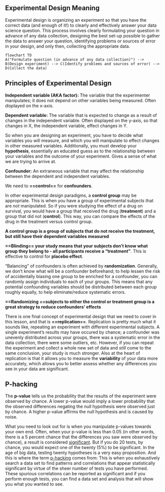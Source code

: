 ## Experimental Design Meaning

Experimental design is organizing an experiment so that you have the correct data (and enough of it!) to clearly and effectively answer your data science question. This process involves clearly formulating your question in advance of any data collection, designing the best set-up possible to gather the data to answer your question, identifying problems or sources of error in your design, and only then, collecting the appropriate data.

```mermaid
flowchart TD 
A("Formulate question (in advance of any data collection)") --> B(Design experiment) --> C(Identify problems and sources of error) --> D(Collect the data)
```

## Principles of Experimental Design

**Independent variable (AKA factor):** The variable that the experimenter manipulates; it does not depend on other variables being measured. Often displayed on the x-axis.

**Dependent variable:** The variable that is expected to change as a result of changes in the independent variable. Often displayed on the y-axis, so that changes in X, the independent variable, effect changes in Y.

So when you are designing an experiment, you have to decide what variables you will measure, and which you will manipulate to effect changes in other measured variables. Additionally, you must develop your **hypothesis**, essentially an educated guess as to the relationship between your variables and the outcome of your experiment. Gives a sense of what we are trying to arrive at.

**Confounder:** An extraneous variable that may affect the relationship between the dependent and independent variables.

We need to **==control==** for **confounders**.

In other experimental design paradigms, a **control group** may be appropriate. This is when you have a group of experimental subjects that are _not_ manipulated. So if you were studying the effect of a drug on survival, you would have a group that received the drug (**treatment**) and a group that did not (**control**). This way, you can compare the effects of the drug in the treatment versus control group.

**A control group is a group of subjects that do not receive the treatment, but still have their dependent variables measured**

**==Blinding== your study means that your subjects don’t know what group they belong to - all participants receive a “treatment”**. This is effective to control for **placebo effect**.

“Balancing” of confounders is often achieved by **randomization**. Generally, we don’t know what will be a confounder beforehand; to help lessen the risk of accidentally biasing one group to be enriched for a confounder, you can randomly assign individuals to each of your groups. This means that any potential confounding variables should be distributed between each group roughly equally, to help eliminate/reduce systematic errors.

**==Randomizing ==subjects to either the control or treatment group is a great strategy to reduce confounders’ effects**

There is one final concept of experimental design that we need to cover in this lesson, and that is **==replication==**. Replication is pretty much what it sounds like, repeating an experiment with different experimental subjects. A single experiment’s results may have occured by chance; a confounder was unevenly distributed across your groups, there was a systematic error in the data collection, there were some outliers, etc. However, if you can repeat the experiment and collect a whole new set of data and _still_ come to the same conclusion, your study is much stronger. Also at the heart of replication is that it allows you to measure the **variability** of your data more accurately, which allows you to better assess whether any differences you see in your data are significant.

## P-hacking
The **p-value** tells us the probability that the results of the experiment were observed by chance. A lower p-value would imply a lower probability that the observed differences negating the null hypothesis were observed just by chance. A higher p-value affirms the null hypothesis and is caused by noise.

What you need to look out for is when you manipulate p-values towards your own end. Often, when your p-value is less than 0.05 (in other words, there is a 5 percent chance that the differences you saw were observed by chance), a result is considered [significant](https://xkcd.com/1478/). But if you do 20 tests, by chance, you would expect one of the twenty (5%) to be significant. In the age of big data, testing twenty hypotheses is a very easy proposition. And this is where the term [p-hacking](https://en.wikipedia.org/wiki/Data_dredging) comes from: This is when you exhaustively search a data set to find patterns and correlations that appear statistically significant by virtue of the sheer number of tests you have performed. These spurious correlations can be reported as significant and if you perform enough tests, you can find a data set and analysis that will show you what you wanted to see.
